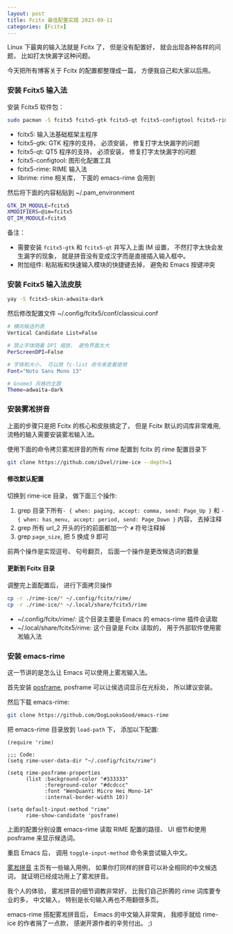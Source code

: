 ```yaml
---
layout: post
title: Fcitx 最佳配置实践 2023-09-11
categories: [Fcitx]
---
```


Linux 下最爽的输入法就是 Fcitx 了， 但是没有配置好， 就会出现各种各样的问题， 比如打太快漏字这种问题。 

今天把所有博客关于 Fcitx 的配置都整理成一篇， 方便我自己和大家以后用。

### 安装 Fcitx5 输入法
安装 Fcitx5 软件包：

```bash
sudo pacman -S fcitx5 fcitx5-gtk fcitx5-qt fcitx5-configtool fcitx5-rime librime
```

* fcitx5: 输入法基础框架主程序
* fcitx5-gtk: GTK 程序的支持， 必须安装， 修复打字太快漏字的问题
* fcitx5-qt: QT5 程序的支持， 必须安装， 修复打字太快漏字的问题
* fcitx5-configtool: 图形化配置工具
* fcitx5-rime: RIME 输入法
* librime: rime 相关库， 下面的 emacs-rime 会用到

然后将下面的内容粘贴到 ~/.pam_environment

```bash
GTK_IM_MODULE=fcitx5
XMODIFIERS=@im=fcitx5
QT_IM_MODULE=fcitx5
```

备注： 
* 需要安装 `fcitx5-gtk` 和 `fcitx5-qt` 并写入上面 IM 设置， 不然打字太快会发生漏字的现象， 就是拼音没有变成汉字而是直接插入输入框中。
* 附加组件: 粘贴板和快速输入模块的快捷键去掉， 避免和 Emacs 按键冲突

### 安装 Fcitx5 输入法皮肤
```bash
yay -S fcitx5-skin-adwaita-dark
```

然后修改配置文件 ~/.config/fcitx5/conf/classicui.conf

```bash
# 横向候选列表
Vertical Candidate List=False

# 禁止字体随着 DPI 缩放， 避免界面太大
PerScreenDPI=False

# 字体和大小， 可以用 fc-list 命令来查看使用
Font="Noto Sans Mono 13"

# Gnome3 风格的主题
Theme=adwaita-dark
```

### 安装雾凇拼音
上面的步骤只是把 Fcitx 的核心和皮肤搞定了， 但是 Fcitx 默认的词库非常难用, 流畅的输入需要安装雾凇输入法。

使用下面的命令拷贝雾凇拼音的所有 rime 配置到 fcitx 的 rime 配置目录下

```bash
git clone https://github.com/iDvel/rime-ice --depth=1
```

#### 修改默认配置
切换到 rime-ice 目录， 做下面三个操作:
1. grep 目录下所有`- { when: paging, accept: comma, send: Page_Up }` 和 `- { when: has_menu, accept: period, send: Page_Down }` 内容， 去掉注释
2. grep 所有 url_2 开头的行的前面都加一个 `#` 符号注释掉
3. grep `page_size`, 把 5 换成 9 即可

前两个操作是实现逗号、 句号翻页， 后面一个操作是更改候选词的数量

#### 更新到 Fcitx 目录
调整完上面配置后， 进行下面拷贝操作

```bash
cp -r ./rime-ice/* ~/.config/fcitx/rime/
cp -r ./rime-ice/* ~/.local/share/fcitx5/rime
```

* ~/.config/fcitx/rime/: 这个目录主要是 Emacs 的 emacs-rime 插件会读取
* ~/.local/share/fcitx5/rime: 这个目录是 Fcitx 读取的， 用于外部软件使用雾凇输入法

### 安装 emacs-rime
这一节讲的是怎么让 Emacs 可以使用上雾凇输入法。

首先安装 [posframe](https://github.com/tumashu/posframe), posframe 可以让侯选词显示在光标处， 所以建议安装。

然后下载 emacs-rime:
```bash
git clone https://github.com/DogLooksGood/emacs-rime
```

把 emacs-rime 目录放到 ```load-path``` 下， 添加以下配置:

```elisp
(require 'rime)

;;; Code:
(setq rime-user-data-dir "~/.config/fcitx/rime")

(setq rime-posframe-properties
      (list :background-color "#333333"
            :foreground-color "#dcdccc"
            :font "WenQuanYi Micro Hei Mono-14"
            :internal-border-width 10))

(setq default-input-method "rime"
      rime-show-candidate 'posframe)
```

上面的配置分别设置 emacs-rime 读取 RIME 配置的路径、 UI 细节和使用 posframe 来显示候选词。

重启 Emacs 后， 调用 `toggle-input-method` 命令来尝试输入中文。

[雾凇拼音](https://github.com/iDvel/rime-ice) 主页有一些输入用例， 如果你打同样的拼音可以补全相同的中文候选词， 就证明已经成功用上了雾凇拼音。

我个人的体验， 雾凇拼音的细节调教非常好， 比我们自己折腾的 rime 词库要专业的多， 中文输入， 特别是长句输入再也不用翻很多页。

emacs-rime 搭配雾凇拼音后， Emacs 的中文输入非常爽， 我顺手就给 rime-ice 的作者捐了一点款， 感谢开源作者的辛劳付出。 ;)

